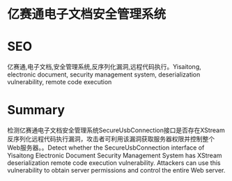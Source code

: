 # 亿赛通电子文档安全管理系统
# SEO
亿赛通,电子文档,安全管理系统,反序列化漏洞,远程代码执行。Yisaitong, electronic document, security management system, deserialization vulnerability, remote code execution
# Summary
检测亿赛通电子文档安全管理系统SecureUsbConnection接口是否存在XStream反序列化远程代码执行漏洞，攻击者可利用该漏洞获取服务器权限并控制整个Web服务器。。Detect whether the SecureUsbConnection interface of Yisaitong Electronic Document Security Management System has XStream deserialization remote code execution vulnerability. Attackers can use this vulnerability to obtain server permissions and control the entire Web server.
